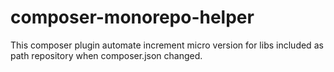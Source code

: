 # composer-monorepo-helper
This composer plugin automate increment micro version for libs included as path repository when composer.json changed.
